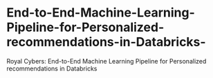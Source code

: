 # End-to-End-Machine-Learning-Pipeline-for-Personalized-recommendations-in-Databricks-
Royal Cybers: End-to-End Machine Learning Pipeline for Personalized recommendations in Databricks 
